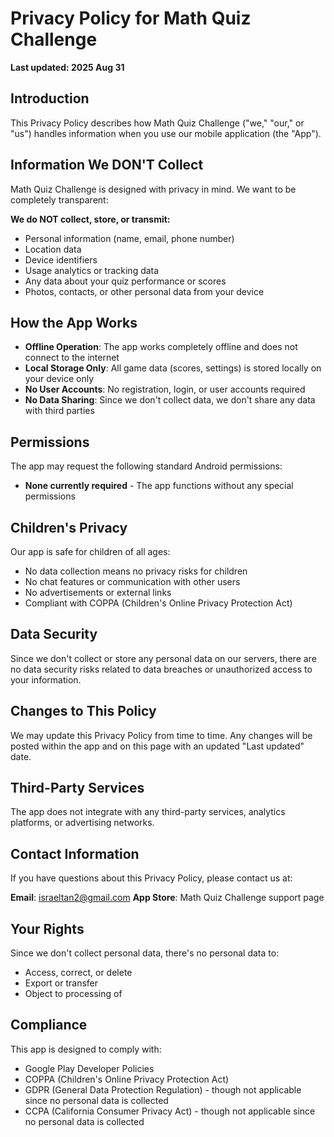 # Privacy Policy for Math Quiz Challenge

**Last updated: 2025 Aug 31**

## Introduction

This Privacy Policy describes how Math Quiz Challenge ("we," "our," or "us") handles information when you use our mobile application (the "App").

## Information We DON'T Collect

Math Quiz Challenge is designed with privacy in mind. We want to be completely transparent:

**We do NOT collect, store, or transmit:**
- Personal information (name, email, phone number)
- Location data
- Device identifiers
- Usage analytics or tracking data
- Any data about your quiz performance or scores
- Photos, contacts, or other personal data from your device

## How the App Works

- **Offline Operation**: The app works completely offline and does not connect to the internet
- **Local Storage Only**: All game data (scores, settings) is stored locally on your device only
- **No User Accounts**: No registration, login, or user accounts required
- **No Data Sharing**: Since we don't collect data, we don't share any data with third parties

## Permissions

The app may request the following standard Android permissions:
- **None currently required** - The app functions without any special permissions

## Children's Privacy

Our app is safe for children of all ages:
- No data collection means no privacy risks for children
- No chat features or communication with other users
- No advertisements or external links
- Compliant with COPPA (Children's Online Privacy Protection Act)

## Data Security

Since we don't collect or store any personal data on our servers, there are no data security risks related to data breaches or unauthorized access to your information.

## Changes to This Policy

We may update this Privacy Policy from time to time. Any changes will be posted within the app and on this page with an updated "Last updated" date.

## Third-Party Services

The app does not integrate with any third-party services, analytics platforms, or advertising networks.

## Contact Information

If you have questions about this Privacy Policy, please contact us at:

**Email**: israeltan2@gmail.com
**App Store**: Math Quiz Challenge support page

## Your Rights

Since we don't collect personal data, there's no personal data to:
- Access, correct, or delete
- Export or transfer
- Object to processing of

## Compliance

This app is designed to comply with:
- Google Play Developer Policies
- COPPA (Children's Online Privacy Protection Act)
- GDPR (General Data Protection Regulation) - though not applicable since no personal data is collected
- CCPA (California Consumer Privacy Act) - though not applicable since no personal data is collected

